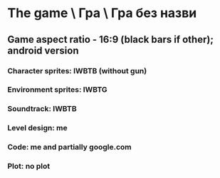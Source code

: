# The game \ Гра \ Гра без назви

## Game aspect ratio - 16:9 (black bars if other); android version

### Character sprites: IWBTB (without gun)
### Environment sprites: IWBTG
### Soundtrack: IWBTB
### Level design: me
### Code: me and partially google.com
### Plot: no plot
